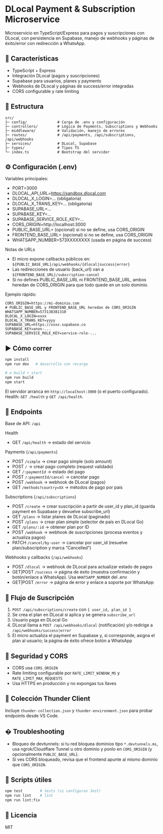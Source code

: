 # DLocal Payment & Subscription Microservice

Microservicio en TypeScript/Express para pagos y suscripciones con DLocal, con persistencia en Supabase, manejo de webhooks y páginas de éxito/error con redirección a WhatsApp.

## 🚀 Características

- TypeScript + Express
- Integración DLocal (pagos y suscripciones)
- Supabase para usuarios, planes y payments
- Webhooks de DLocal y páginas de success/error integradas
- CORS configurable y rate limiting

## 📁 Estructura

```
src/
├─ config/              # Carga de .env y configuración
├─ controllers/         # Lógica de Payments, Subscriptions y Webhooks
├─ middleware/          # Validación, manejo de errores
├─ routes/              # /api/payments, /api/subscriptions, /api/webhooks
├─ services/            # DLocal, Supabase
├─ types/               # Tipos TS
└─ index.ts             # Bootstrap del servidor
```

## ⚙️ Configuración (.env)

Variables principales:

- PORT=3000
- DLOCAL_API_URL=https://sandbox.dlocal.com
- DLOCAL_X_LOGIN=... (obligatoria)
- DLOCAL_X_TRANS_KEY=... (obligatoria)
- SUPABASE_URL=...
- SUPABASE_KEY=...
- SUPABASE_SERVICE_ROLE_KEY=...
- CORS_ORIGIN=http://localhost:3000
- PUBLIC_BASE_URL= (opcional) si no se define, usa CORS_ORIGIN
- FRONTEND_BASE_URL= (opcional) si no se define, usa CORS_ORIGIN
- WHATSAPP_NUMBER=573XXXXXXXX (usada en página de success)

Notas de URLs
- El micro expone callbacks públicos en: `${PUBLIC_BASE_URL}/api/webhooks/{dlocal|success|error}`
- Las redirecciones de usuario (back_url) van a `${FRONTEND_BASE_URL}/subscription-cancel`
- Si no defines PUBLIC_BASE_URL ni FRONTEND_BASE_URL, ambos heredan de CORS_ORIGIN para que todo quede en un solo dominio.

Ejemplo rápido:

```env
CORS_ORIGIN=https://mi-dominio.com
# PUBLIC_BASE_URL y FRONTEND_BASE_URL heredan de CORS_ORIGIN
WHATSAPP_NUMBER=573138381310
DLOCAL_X_LOGIN=xxxx
DLOCAL_X_TRANS_KEY=yyyy
SUPABASE_URL=https://xxxx.supabase.co
SUPABASE_KEY=anon-...
SUPABASE_SERVICE_ROLE_KEY=service-role-...
```

## ▶️ Cómo correr

```bash
npm install
npm run dev   # desarrollo con recarga

# o build + start
npm run build
npm start
```

El servidor arranca en `http://localhost:3000` (o el puerto configurado). Health: `GET /health` y `GET /api/health`.

## 📡 Endpoints

Base de API: `/api`

Health
- GET `/api/health` → estado del servicio

Payments (`/api/payments`)
- POST `/simple` → crear pago simple (solo amount)
- POST `/` → crear pago completo (request validado)
- GET `/:paymentId` → estado del pago
- POST `/:paymentId/cancel` → cancelar pago
- POST `/webhook` → webhook de DLocal (pagos)
- GET `/methods?country=XX` → métodos de pago por país

Subscriptions (`/api/subscriptions`)
- POST `/create` → crear suscripción a partir de user_id y plan_id (guarda payment en Supabase y devuelve subscribe_url)
- GET `/plans` → listar planes de DLocal (paginado)
- POST `/plans` → crear plan simple (selector de país en DLocal Go)
- GET `/plans/:id` → obtener plan por ID
- POST `/webhook` → webhook de suscripciones (procesa eventos y actualiza pagos)
- PATCH `/cancel/by-user` → cancelar por user_id (resuelve plan/subscription y marca “Cancelled”)

Webhooks y callbacks (`/api/webhooks`)
- POST `/dlocal` → webhook de DLocal para actualizar estado de pagos
- GET|POST `/success` → página de éxito (muestra confirmación y botón/enlace a WhatsApp). Usa `WHATSAPP_NUMBER` del .env
- GET|POST `/error` → página de error y enlace a soporte por WhatsApp

## 🔄 Flujo de Suscripción

1) `POST /api/subscriptions/create` con `{ user_id, plan_id }`
2) Se crea el plan en DLocal si aplica y se genera `subscribe_url`
3) Usuario paga en DLocal Go
4) DLocal llama a `POST /api/webhooks/dlocal` (notificación) y/o redirige a `/api/webhooks/success|error`
5) El micro actualiza el payment en Supabase y, si corresponde, asigna el plan al usuario; la página de éxito ofrece botón a WhatsApp

## 🔐 Seguridad y CORS

- CORS usa `CORS_ORIGIN`
- Rate limiting configurable por `RATE_LIMIT_WINDOW_MS` y `RATE_LIMIT_MAX_REQUESTS`
- Usa HTTPS en producción y no expongas tus llaves

## 🧰 Colección Thunder Client

Incluye `thunder-collection.json` y `thunder-environment.json` para probar endpoints desde VS Code.

## � Troubleshooting

- Bloqueo de devtunnels: si tu red bloquea dominios tipo `*.devtunnels.ms`, usa ngrok/Cloudflare Tunnel u otro dominio y ponlo en `CORS_ORIGIN` (y opcionalmente `PUBLIC_BASE_URL`).
- Si ves CORS bloqueado, revisa que el frontend apunte al mismo dominio que `CORS_ORIGIN`.

## 🧪 Scripts útiles

```bash
npm test        # tests (si configuras Jest)
npm run lint    # lint
npm run lint:fix
```

## 📄 Licencia

MIT
